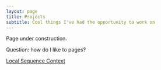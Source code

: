 ```yaml
---
layout: page
title: Projects
subtitle: Cool things I've had the opportunity to work on
---
```


Page under construction.

Question: how do I like to pages?

[Local Sequence Context](local_sequence_context)